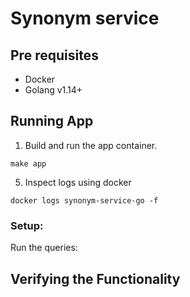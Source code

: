 # Synonym service


## Pre requisites

- Docker
- Golang v1.14+
 
 
## Running App 

1. Build and run the app container.

`make app`

5. Inspect logs using docker 

`docker logs synonym-service-go -f`

### Setup:

Run the queries:

## Verifying the Functionality
